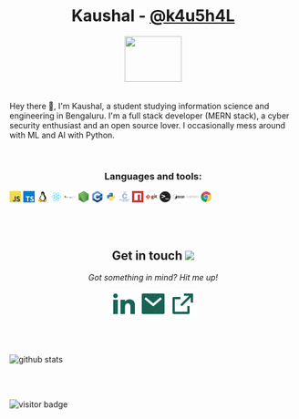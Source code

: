 <h1 align="center">Kaushal - <a href="https://k4u5h4l.github.io">@k4u5h4L</a></h1>

<p align="center">
  <img src="https://media.giphy.com/media/3ohs4f2bZ4jSd2q5tS/giphy.gif" width="100" height="80" />
  <br><br>
  <p>
     Hey there 👋, I'm Kaushal, a student studying information science and engineering in Bengaluru. I'm a full stack developer (MERN stack), a cyber security enthusiast and an open source lover. I occasionally mess around with ML and AI with Python.
  </p>

  <br>

  <!-- <details>
    ![My github stats](https://github-readme-stats.vercel.app/api?username=k4u5h4L&show_icons=true)
  </details> -->
</p>

<!-- <p align="center"> Got something in mind? Hit me up!</p>

- LinkedIn <img align="left" alt="kaushal's LinkdeIN" width="22px" src="https://media.giphy.com/media/kyWNFTml48xUubWUq3/giphy.gif" />: [linkedin.com/in/kaushal-bhat-8374451a2](https://www.linkedin.com/in/kaushal-bhat-8374451a2/)

- Mail <img align="left" align="center" alt="kaushal's mail" width="22px" src="https://media.giphy.com/media/UrCybfHo3r1kmTZfJR/giphy.gif" />: [kaushal.bhat@yahoo.com](mailto:kaushal.bhat@yahoo.com)

- Portfolio <a href="mailto:kaushal.v.bhat@gmail.com">
  <img align="left" align="center" alt="kaushal's mail" width="22px" src="https://media.giphy.com/media/lmjnyWWSXleEckhv0c/giphy.gif" />
  </a>: [k4u5h4l.github.io](https://k4u5h4l.github.io/)

- dev-to <img align="left" align="center" alt="kaushal's Dev.to" width="22px" src="https://cdn.jsdelivr.net/npm/simple-icons@3.0.1/icons/dev-dot-to.svg" />: [dev.to/k4u5h4l](https://dev.to/k4u5h4l)

</p> -->

<h3 align="center">Languages and tools:</h3>
<p align="center">

<code><img height="20" src="https://raw.githubusercontent.com/github/explore/80688e429a7d4ef2fca1e82350fe8e3517d3494d/topics/javascript/javascript.png"></code>
<code><img height="20" src="https://raw.githubusercontent.com/github/explore/80688e429a7d4ef2fca1e82350fe8e3517d3494d/topics/typescript/typescript.png"></code>
<code><img height="20" src="https://raw.githubusercontent.com/github/explore/80688e429a7d4ef2fca1e82350fe8e3517d3494d/topics/linux/linux.png"></code>
<code><img height="20" src="https://raw.githubusercontent.com/github/explore/80688e429a7d4ef2fca1e82350fe8e3517d3494d/topics/react/react.png"></code>
<code><img height="20" src="https://raw.githubusercontent.com/github/explore/5c058a388828bb5fde0bcafd4bc867b5bb3f26f3/topics/mongodb/mongodb.png"></code>
<code><img height="20" src="https://raw.githubusercontent.com/github/explore/80688e429a7d4ef2fca1e82350fe8e3517d3494d/topics/nodejs/nodejs.png"></code>
<code><img height="20" src="https://raw.githubusercontent.com/github/explore/80688e429a7d4ef2fca1e82350fe8e3517d3494d/topics/cpp/cpp.png"></code>
<code><img height="20" src="https://raw.githubusercontent.com/github/explore/80688e429a7d4ef2fca1e82350fe8e3517d3494d/topics/python/python.png"></code>
<code><img height="20" src="https://raw.githubusercontent.com/github/explore/80688e429a7d4ef2fca1e82350fe8e3517d3494d/topics/c/c.png"></code>
<code><img height="20" src="https://raw.githubusercontent.com/github/explore/80688e429a7d4ef2fca1e82350fe8e3517d3494d/topics/npm/npm.png"></code>
<code><img height="20" src="https://raw.githubusercontent.com/github/explore/80688e429a7d4ef2fca1e82350fe8e3517d3494d/topics/git/git.png"></code>
<code><img height="20" src="https://raw.githubusercontent.com/github/explore/80688e429a7d4ef2fca1e82350fe8e3517d3494d/topics/terminal/terminal.png"></code>
<code><img height="20" src="https://raw.githubusercontent.com/github/explore/80688e429a7d4ef2fca1e82350fe8e3517d3494d/topics/bash/bash.png"></code>
<code><img height="20" src="https://raw.githubusercontent.com/github/explore/80688e429a7d4ef2fca1e82350fe8e3517d3494d/topics/express/express.png"></code>
<code><img height="20" src="https://raw.githubusercontent.com/github/explore/80688e429a7d4ef2fca1e82350fe8e3517d3494d/topics/chrome/chrome.png"></code>

</p>

<br><br>

<h2 align="center">Get in touch <img src="https://user-images.githubusercontent.com/5679180/79618120-0daffb80-80be-11ea-819e-d2b0fa904d07.gif" width="27px"></h2>

<p align="center">
  <i>Got something in mind? Hit me up!</i>

  <p align="center">
    <a href="https://www.linkedin.com/in/kaushal-bhat-8374451a2/" alt="Linkedin"><img src="https://github.com/k4u5h4L/k4u5h4L/blob/master/assets/linkedin-fill.svg"></a>
    <a href="mailto:kaushal.v.bhat@gmail.com" alt="Contact me"><img src="https://github.com/k4u5h4L/k4u5h4L/blob/master/assets/mail-fill.svg"></a>
    <a href="https://k4u5h4l.github.io" alt="portfolio"><img src="https://github.com/k4u5h4L/k4u5h4L/blob/master/assets/external-link-line.svg"></a>
  </p>

<br><br>

![github stats](https://github-readme-stats.vercel.app/api?username=k4u5h4L&show_icons=true)

<br><br>

<p align="center">

![visitor badge](https://visitor-badge.glitch.me/badge?page_id=k4u5h4L.visitor-badge)

</p>

</p>

<!--
**k4u5h4L/k4u5h4L** is a ✨ _special_ ✨ repository because its `README.md` (this file) appears on your GitHub profile.

Here are some ideas to get you started:

- 🔭 I’m currently working on ...
- 🌱 I’m currently learning ...
- 👯 I’m looking to collaborate on ...
- 🤔 I’m looking for help with ...
- 💬 Ask me about ...
- 📫 How to reach me: ...
- 😄 Pronouns: ...
- ⚡ Fun fact: ...
-->
